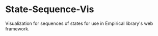 # State-Sequence-Vis
Visualization for sequences of states for use in Empirical library's web framework. 
